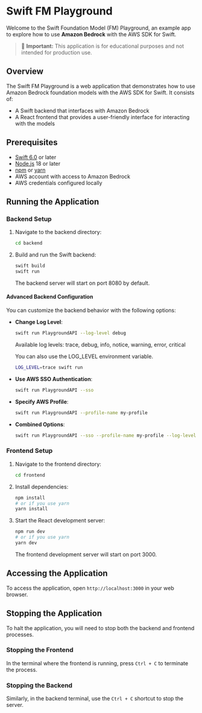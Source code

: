 # Swift FM Playground

Welcome to the Swift Foundation Model (FM) Playground, an example app to explore how to use **Amazon Bedrock** with the AWS SDK for Swift.

> 🚨 **Important:** This application is for educational purposes and not intended for production use.

## Overview

The Swift FM Playground is a web application that demonstrates how to use Amazon Bedrock foundation models with the AWS SDK for Swift. It consists of:

- A Swift backend that interfaces with Amazon Bedrock
- A React frontend that provides a user-friendly interface for interacting with the models

## Prerequisites

- [Swift 6.0](https://www.swift.org/download/) or later
- [Node.js](https://nodejs.org/) 18 or later
- [npm](https://www.npmjs.com/) or [yarn](https://yarnpkg.com/)
- AWS account with access to Amazon Bedrock
- AWS credentials configured locally

## Running the Application

### Backend Setup

1. Navigate to the backend directory:
   ```bash
   cd backend
   ```

2. Build and run the Swift backend:
   ```bash
   swift build
   swift run
   ```

   The backend server will start on port 8080 by default.

#### Advanced Backend Configuration

You can customize the backend behavior with the following options:

- **Change Log Level**:
  ```bash
  swift run PlaygroundAPI --log-level debug
  ```
  Available log levels: trace, debug, info, notice, warning, error, critical

  You can also use the LOG_LEVEL environment variable.

  ```bash 
  LOG_LEVEL=trace swift run
  ```

- **Use AWS SSO Authentication**:
  ```bash
  swift run PlaygroundAPI --sso
  ```

- **Specify AWS Profile**:
  ```bash
  swift run PlaygroundAPI --profile-name my-profile
  ```

- **Combined Options**:
  ```bash
  swift run PlaygroundAPI --sso --profile-name my-profile --log-level debug
  ```

### Frontend Setup

1. Navigate to the frontend directory:
   ```bash
   cd frontend
   ```

2. Install dependencies:
   ```bash
   npm install
   # or if you use yarn
   yarn install
   ```

3. Start the React development server:
   ```bash
   npm run dev
   # or if you use yarn
   yarn dev
   ```

   The frontend development server will start on port 3000.

## Accessing the Application

To access the application, open `http://localhost:3000` in your web browser.

## Stopping the Application

To halt the application, you will need to stop both the backend and frontend processes.

### Stopping the Frontend

In the terminal where the frontend is running, press `Ctrl + C` to terminate the process.

### Stopping the Backend

Similarly, in the backend terminal, use the `Ctrl + C` shortcut to stop the server.
